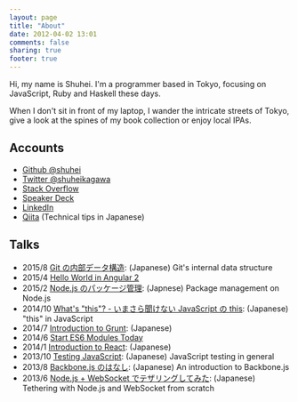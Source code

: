 ```yaml
---
layout: page
title: "About"
date: 2012-04-02 13:01
comments: false
sharing: true
footer: true
---
```


Hi, my name is Shuhei. I'm a programmer based in Tokyo, focusing on JavaScript, Ruby and Haskell these days.

When I don't sit in front of my laptop, I wander the intricate streets of Tokyo, give a look at the spines of my book collection or enjoy local IPAs.

## Accounts
- [Github @shuhei](https://github.com/shuhei)
- [Twitter @shuheikagawa](https://twitter.com/shuheikagawa)
- [Stack Overflow](http://stackoverflow.com/)
- [Speaker Deck](https://speakerdeck.com/shuhei)
- [LinkedIn](http://www.linkedin.com/in/shuheikagawa)
- [Qiita](http://qiita.com/users/shuhei) (Technical tips in Japanese)

## Talks

- 2015/8 [Git の内部データ構造](https://speakerdeck.com/shuhei/git-falsenei-bu-detagou-zao): (Japanese) Git's internal data structure
- 2015/4 [Hello World in Angular 2](https://speakerdeck.com/shuhei/hello-world-in-angular-2)
- 2015/2 [Node.js のパッケージ管理](https://speakerdeck.com/shuhei/node-dot-js-package-management): (Japnese) Package management on Node.js
- 2014/10 [What's "this"? - いまさら聞けない JavaScript の this](https://speakerdeck.com/shuhei/whats-this-imasarawen-kenai-javascript-false-this): (Japanese) "this" in JavaScript
- 2014/7 [Introduction to Grunt](https://speakerdeck.com/shuhei/introduction-to-grunt): (Japanese)
- 2014/6 [Start ES6 Modules Today](https://speakerdeck.com/shuhei/start-es6-modules-today)
- 2014/1 [Introduction to React](https://speakerdeck.com/shuhei/introduction-to-react): (Japanese)
- 2013/10 [Testing JavaScript](/talks/20131025_Testing_JavaScript): (Japanese) JavaScript testing in general
- 2013/8 [Backbone.js のはなし](/talks/20130816_Introduction_to_Backbone): (Japanese) An introduction to Backbone.js
- 2013/6 [Node.js + WebSocket でテザリングしてみた](https://speakerdeck.com/shuhei/node-dot-js-plus-websocket-detezaringusitemita): (Japanese) Tethering with Node.js and WebSocket from scratch
